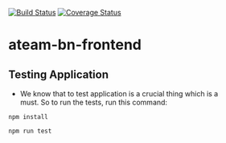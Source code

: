 [![Build Status](https://travis-ci.org/Stackup-Rwanda/ateam-bn-frontend.svg?branch=develop)](https://travis-ci.org/Stackup-Rwanda/ateam-bn-frontend) [![Coverage Status](https://coveralls.io/repos/github/Stackup-Rwanda/ateam-bn-frontend/badge.svg?branch=develop)](https://coveralls.io/github/Stackup-Rwanda/ateam-bn-frontend?branch=develop)

# ateam-bn-frontend


## Testing Application
 - We know that to test application is a crucial thing which is a must. So to run the tests, run this command:
 
```
npm install
```

```
npm run test
```


